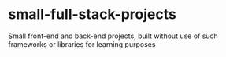 # small-full-stack-projects

Small front-end and back-end projects, built without use of such frameworks or libraries for learning purposes
